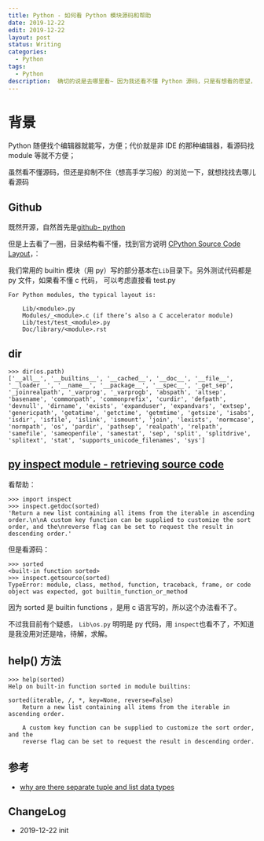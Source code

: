 ```yaml
---
title: Python - 如何看 Python 模块源码和帮助
date: 2019-12-22
edit: 2019-12-22
layout: post
status: Writing
categories:
  - Python
tags:
  - Python
description:  确切的说是去哪里看~ 因为我还看不懂 Python 源码，只是有想看的愿望，以及偶尔有那么点需求
---
```


# 背景

Python 随便找个编辑器就能写，方便；代价就是非 IDE 的那种编辑器，看源码找 module 等就不方便；

虽然看不懂源码，但还是抑制不住（想高手学习般）的浏览一下，就想找找去哪儿看源码

## Github

既然开源，自然首先是[github- python](https://github.com/python/cpython)

但是上去看了一圈，目录结构看不懂，找到官方说明 [CPython Source Code Layout](https://devguide.python.org/exploring/)，：

我们常用的 builtin 模块（用 py）写的部分基本在`Lib`目录下。另外测试代码都是 py 文件，如果看不懂 c 代码， 可以考虑直接看 test.py

```
For Python modules, the typical layout is:

    Lib/<module>.py
    Modules/_<module>.c (if there’s also a C accelerator module)
    Lib/test/test_<module>.py
    Doc/library/<module>.rst
```

## dir

```
>>> dir(os.path)
['__all__', '__builtins__', '__cached__', '__doc__', '__file__', '__loader__', '__name__', '__package__', '__spec__', '_get_sep', '_joinrealpath', '_varprog', '_varprogb', 'abspath', 'altsep', 'basename', 'commonpath', 'commonprefix', 'curdir', 'defpath', 'devnull', 'dirname', 'exists', 'expanduser', 'expandvars', 'extsep', 'genericpath', 'getatime', 'getctime', 'getmtime', 'getsize', 'isabs', 'isdir', 'isfile', 'islink', 'ismount', 'join', 'lexists', 'normcase', 'normpath', 'os', 'pardir', 'pathsep', 'realpath', 'relpath', 'samefile', 'sameopenfile', 'samestat', 'sep', 'split', 'splitdrive', 'splitext', 'stat', 'supports_unicode_filenames', 'sys']
```

## [py inspect module - retrieving source code](https://docs.python.org/2/library/inspect.html#retrieving-source-code)

看帮助：

```
>>> import inspect
>>> inspect.getdoc(sorted)
'Return a new list containing all items from the iterable in ascending order.\n\nA custom key function can be supplied to customize the sort order, and the\nreverse flag can be set to request the result in descending order.'
```
但是看源码：
```
>>> sorted
<built-in function sorted>
>>> inspect.getsource(sorted)
TypeError: module, class, method, function, traceback, frame, or code object was expected, got builtin_function_or_method
```

因为 sorted 是 builtin functions ，是用 c 语言写的，所以这个办法看不了。

不过我目前有个疑惑， `Lib\os.py` 明明是 py 代码，用 `inspect`也看不了，不知道是我没用对还是啥，待解，求解。

## help() 方法

```
>>> help(sorted)
Help on built-in function sorted in module builtins:

sorted(iterable, /, *, key=None, reverse=False)
    Return a new list containing all items from the iterable in ascending order.
    
    A custom key function can be supplied to customize the sort order, and the
    reverse flag can be set to request the result in descending order.
```

## 参考

- [ why are there separate tuple and list data types](https://docs.python.org/3/faq/design.html#why-are-there-separate-tuple-and-list-data-types)

## ChangeLog
- 2019-12-22 init